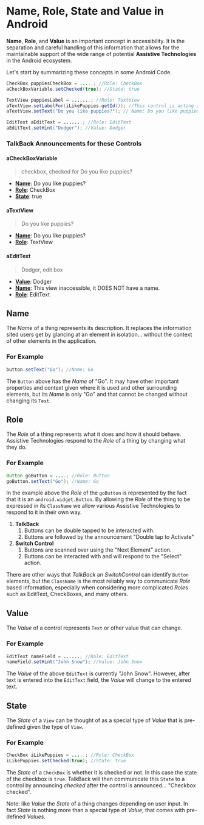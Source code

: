 # Name, Role, State and Value in Android

**Name**, **Role**, and **Value** is an important concept in accessibility. It is the separation and careful handling 
of this information that allows for the maintainable support of the wide range of potential **Assistive Technologies** 
in the Android ecosystem.

Let's start by summarizing these concepts in some Android Code.

```java
CheckBox puppiesCheckBox = .....; //Role: CheckBox
aCheckBoxVariable.setChecked(true); //State: true

TextView puppiesLabel = .......; //Role: TextView
aTextView.setLabelFor(iLikePuppies.getId()); //This control is acting as a name for another control.
aTextView.setText("Do you like puppies?"); // Name: Do you like puppies?

EditText aEditText = .......; //Role: EditText
aEditText.setHint("Dodger"); //Value: Dodger
```

### TalkBack Announcements for these Controls

#### aCheckBoxVariable

> checkbox, checked for Do you like puppies?

- [**Name**](#name): Do you like puppies?
- [**Role**](#role): CheckBox
- [**State**](#state): true

#### aTextView

> Do you like puppies?

- [**Name**](#name): Do you like puppies?
- [**Role**](#role): TextView

#### aEditText

> Dodger, edit box
- [**Value**](#value): Dodger
- [**Name**](#name): This view inaccessible, it DOES NOT have a name.
- [**Role**](#role): EditText

## Name

The *Name* of a thing represents its description. It replaces the information sited users get by
glancing at an element in isolation... without the context of other elements in the application. 

### For Example

```java
button.setText("Go"); //Name: Go
```

The `Button` above has the *Name* of "Go". It may have other important properties and context given 
where it is used and other surrounding elements, but its *Name* is only "Go" and that cannot be 
changed without changing its `Text`.

## Role

The *Role* of a thing represents what it does and how it should behave. Assistive Technologies
respond to the *Role* of a thing by changing what they do.

### For Example

```java
Button goButton = ....; //Role: Button
goButton.setText("Go"); //Name: Go
``` 

In the example above the *Role* of the `goButton` is represented by the fact that it is an 
`android.widget.Button`. By allowing the *Role* of the thing to be expressed in its `ClassName` we 
allow various Assistive Technologies to respond to it in their own way. 

1. **TalkBack**
    1. Buttons can be double tapped to be interacted with.
    2. Buttons are followed by the announcement "Double tap to Activate"
2. **Switch Control**
    1. Buttons are scanned over using the "Next Element" action.
    2. Buttons can be interacted with and will respond to the "Select" action.

There are other ways that *TalkBack* an *SwitchControl* can identify `Button` elements, but the 
`ClassName` is the most reliably way to communicate *Role* based information, especially when 
considering more complicated *Role*s such as EditText, CheckBoxes, and many others.

## Value

The *Value* of a control represents `Text` or other value that can change.

### For Example

```java
EditText nameField = ......; //Role: EditText 
nameField.setHint("John Snow"); //Value: John Snow
``` 

The *Value* of the above `EditText` is currently "John Snow". However, after text is entered into
the `EditText` field, the *Value* will change to the entered text.

## State

The *State* of a `View` can be thought of as a special type of *Value* that is pre-defined given
the type of `View`.

### For Example

```java
CheckBox iLikePuppies = .....; //Role: CheckBox
iLikePuppies.setChecked(true); //State: true
```

The *State* of a `CheckBox` is whether it is checked or not. In this case the state of the checkbox
is `true`. TalkBack will then communicate this `State` to a control by announcing *checked* after
the control is announced... "Checkbox checked".

Note: like *Value* the *State* of a thing changes depending on user input. In fact *State* is 
nothing more than a special type of *Value*, that comes with pre-defined *Values*. 
